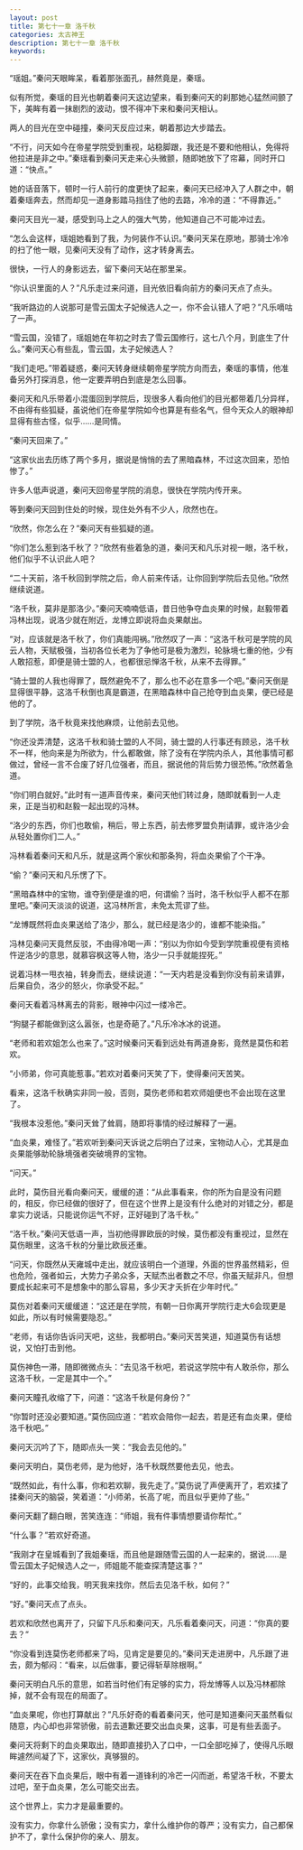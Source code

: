 ```yaml
---
layout: post
title: 第七十一章 洛千秋
categories: 太古神王
description: 第七十一章 洛千秋
keywords:
---
```


“瑶姐。”秦问天眼眸呆，看着那张面孔，赫然竟是，秦瑶。

似有所觉，秦瑶的目光也朝着秦问天这边望来，看到秦问天的刹那她心猛然间颤了下，美眸有着一抹剧烈的波动，恨不得冲下来和秦问天相认。

两人的目光在空中碰撞，秦问天反应过来，朝着那边大步踏去。

“不行，问天如今在帝星学院受到重视，站稳脚跟，我还是不要和他相认，免得将他拉进是非之中。”秦瑶看到秦问天走来心头微颤，随即她放下了帘幕，同时开口道：“快点。”

她的话音落下，顿时一行人前行的度更快了起来，秦问天已经冲入了人群之中，朝着秦瑶奔去，然而却见一道身影踏马挡住了他的去路，冷冷的道：“不得靠近。”

秦问天目光一凝，感受到马上之人的强大气势，他知道自己不可能冲过去。

“怎么会这样，瑶姐她看到了我，为何装作不认识。”秦问天呆在原地，那骑士冷冷的扫了他一眼，见秦问天没有了动作，这才转身离去。

很快，一行人的身影远去，留下秦问天站在那里呆。

“你认识里面的人？”凡乐走过来问道，目光依旧看向前方的秦问天点了点头。

“我听路边的人说那可是雪云国太子妃候选人之一，你不会认错人了吧？”凡乐嘀咕了一声。

“雪云国，没错了，瑶姐她在年初之时去了雪云国修行，这七八个月，到底生了什么。”秦问天心有些乱，雪云国，太子妃候选人？

“我们走吧。”带着疑惑，秦问天转身继续朝帝星学院方向而去，秦瑶的事情，他准备另外打探消息，他一定要弄明白到底是怎么回事。

秦问天和凡乐带着小混蛋回到学院后，现很多人看向他们的目光都带着几分异样，不由得有些狐疑，虽说他们在帝星学院如今也算是有些名气，但今天众人的眼神却显得有些古怪，似乎……是同情。

“秦问天回来了。”

“这家伙出去历练了两个多月，据说是悄悄的去了黑暗森林，不过这次回来，恐怕惨了。”

许多人低声说道，秦问天回帝星学院的消息，很快在学院内传开来。

等到秦问天回到住处的时候，现住处外有不少人，欣然也在。

“欣然，你怎么在？”秦问天有些狐疑的道。

“你们怎么惹到洛千秋了？”欣然有些着急的道，秦问天和凡乐对视一眼，洛千秋，他们似乎不认识此人吧？

“二十天前，洛千秋回到学院之后，命人前来传话，让你回到学院后去见他。”欣然继续说道。

“洛千秋，莫非是那洛少。”秦问天喃喃低语，昔日他争夺血炎果的时候，赵毅带着冯林出现，说洛少就在附近，龙博立即说将血炎果献出。

“对，应该就是洛千秋了，你们真能闯祸。”欣然叹了一声：“这洛千秋可是学院的风云人物，天赋极强，当初各位长老为了争他可是极为激烈，轮脉境七重的他，少有人敢招惹，即便是骑士盟的人，也都很忌惮洛千秋，从来不去得罪。”

“骑士盟的人我也得罪了，既然避免不了，那么也不必在意多一个吧。”秦问天倒是显得很平静，这洛千秋倒也真是霸道，在黑暗森林中自己抢夺到血炎果，便已经是他的了。

到了学院，洛千秋竟来找他麻烦，让他前去见他。

“你还没弄清楚，这洛千秋和骑士盟的人不同，骑士盟的人行事还有顾忌，洛千秋不一样，他向来是为所欲为，什么都敢做，除了没有在学院内杀人，其他事情可都做过，曾经一言不合废了好几位强者，而且，据说他的背后势力很恐怖。”欣然着急道。

“你们明白就好。”此时有一道声音传来，秦问天他们转过身，随即就看到一人走来，正是当初和赵毅一起出现的冯林。

“洛少的东西，你们也敢偷，稍后，带上东西，前去修罗盟负荆请罪，或许洛少会从轻处置你们二人。”

冯林看着秦问天和凡乐，就是这两个家伙和那条狗，将血炎果偷了个干净。

“偷？”秦问天和凡乐愣了下。

“黑暗森林中的宝物，谁夺到便是谁的吧，何谓偷？当时，洛千秋似乎人都不在那里吧。”秦问天淡淡的说道，这冯林所言，未免太荒谬了些。

“龙博既然将血炎果送给了洛少，那么，就已经是洛少的，谁都不能染指。”

冯林见秦问天竟然反驳，不由得冷喝一声：“别以为你如今受到学院重视便有资格忤逆洛少的意思，就慕容枫这等人物，洛少一只手就能捏死。”

说着冯林一甩衣袖，转身而去，继续说道：“一天内若是没看到你没有前来请罪，后果自负，洛少的怒火，你承受不起。”

秦问天看着冯林离去的背影，眼神中闪过一缕冷芒。

“狗腿子都能做到这么嚣张，也是奇葩了。”凡乐冷冰冰的说道。

“老师和若欢姐怎么也来了。”这时候秦问天看到远处有两道身影，竟然是莫伤和若欢。

“小师弟，你可真能惹事。”若欢对着秦问天笑了下，使得秦问天苦笑。

看来，这洛千秋确实非同一般，否则，莫伤老师和若欢师姐便也不会出现在这里了。

“我根本没惹他。”秦问天耸了耸肩，随即将事情的经过解释了一遍。

“血炎果，难怪了。”若欢听到秦问天诉说之后明白了过来，宝物动人心，尤其是血炎果能够助轮脉境强者突破境界的宝物。

“问天。”

此时，莫伤目光看向秦问天，缓缓的道：“从此事看来，你的所为自是没有问题的，相反，你已经做的很好了，但在这个世界上是没有什么绝对的对错之分，都是拿实力说话，只能说你运气不好，正好碰到了洛千秋。”

“洛千秋。”秦问天低语一声，当初他得罪欧辰的时候，莫伤都没有重视过，显然在莫伤眼里，这洛千秋的分量比欧辰还重。

“问天，你既然从天雍城中走出，就应该明白一个道理，外面的世界虽然精彩，但也危险，强者如云，大势力子弟众多，天赋杰出者数之不尽，你虽天赋非凡，但想要成长起来可不是想象中的那么容易，多少天才夭折在少年时代。”

莫伤对着秦问天缓缓道：“这还是在学院，有朝一日你离开学院行走大6会现更是如此，所以有时候需要隐忍。”

“老师，有话你告诉问天吧，这些，我都明白。”秦问天苦笑道，知道莫伤有话想说，又怕打击到他。

莫伤神色一滞，随即微微点头：“去见洛千秋吧，若说这学院中有人敢杀你，那么这洛千秋，一定是其中一个。”

秦问天瞳孔收缩了下，问道：“这洛千秋是何身份？”

“你暂时还没必要知道。”莫伤回应道：“若欢会陪你一起去，若是还有血炎果，便给洛千秋吧。”

秦问天沉吟了下，随即点头一笑：“我会去见他的。”

秦问天明白，莫伤老师，是为他好，洛千秋既然要他去见，他去。

“既然如此，有什么事，你和若欢聊，我先走了。”莫伤说了声便离开了，若欢揉了揉秦问天的脑袋，笑着道：“小师弟，长高了呢，而且似乎更帅了些。”

秦问天翻了翻白眼，苦笑连连：“师姐，我有件事情想要请你帮忙。”

“什么事？”若欢好奇道。

“我刚才在皇城看到了我姐秦瑶，而且他是跟随雪云国的人一起来的，据说……是雪云国太子妃候选人之一，师姐能不能查探清楚这事？”

“好的，此事交给我，明天我来找你，然后去见洛千秋，如何？”

“好。”秦问天点了点头。

若欢和欣然也离开了，只留下凡乐和秦问天，凡乐看着秦问天，问道：“你真的要去？”

“你没看到连莫伤老师都来了吗，见肯定是要见的。”秦问天走进房中，凡乐跟了进去，颇为郁闷：“看来，以后做事，要记得斩草除根啊。”

秦问天明白凡乐的意思，如若当时他们有足够的实力，将龙博等人以及冯林都除掉，就不会有现在的局面了。

“血炎果呢，你也打算献出？”凡乐好奇的看着秦问天，他可是知道秦问天虽然看似随意，内心却也非常骄傲，前去道歉还要交出血炎果，这事，可是有些丢面子。

秦问天将剩下的血炎果取出，随即直接扔入了口中，一口全部吃掉了，使得凡乐眼眸遽然间凝了下，这家伙，真够狠的。

秦问天在吞下血炎果后，眼中有着一道锋利的冷芒一闪而逝，希望洛千秋，不要太过吧，至于血炎果，怎么可能交出去。

这个世界上，实力才是最重要的。

没有实力，你拿什么骄傲；没有实力，拿什么维护你的尊严；没有实力，自己都保护不了，拿什么保护你的亲人、朋友。
